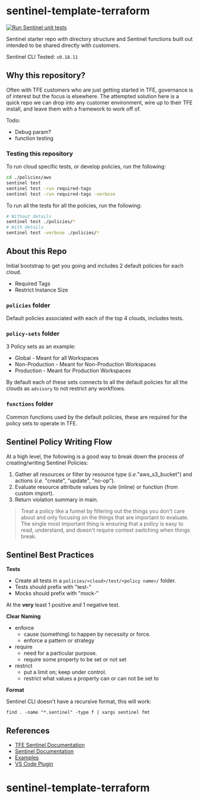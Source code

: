 # sentinel-template-terraform

[![Run Sentinel unit tests](https://github.com/hashicorp-services/sentinel-bootstrap-tfe/actions/workflows/sentinel-tests.yml/badge.svg)](https://github.com/hashicorp-services/sentinel-bootstrap-tfe/actions/workflows/sentinel-tests.yml)

Sentinel starter repo with directory structure and Sentinel functions built out intended to be shared directly with customers.

Sentinel CLI Tested: `v0.18.11`

## Why this repository?

Often with TFE customers who are just getting started in TFE, governance is of interest but the focus is elsewhere. The attempted solution here is a quick repo we can drop into any customer environment, wire up to their TFE install, and leave them with a framework to work off of.


Todo:

- Debug param?
- function testing

### Testing this repository

To run cloud specific tests, or develop policies, run the following:

```sh
cd ./policies/aws
sentinel test
sentinel test -run required-tags 
sentinel test -run required-tags -verbose
```

To run all the tests for all the policies, run the following:

```sh
# Without details
sentinel test ./policies/*        
# With details
sentinel test -verbose ./policies/*        
```

## About this Repo

Initial bootstrap to get you going and includes 2 default policies for each cloud.

- Required Tags
- Restrict Instance Size

### `policies` folder

Default policies associated with each of the top 4 clouds, includes tests.

### `policy-sets` folder

3 Policy sets as an example:

- Global - Meant for all Workspaces
- Non-Production - Meant for Non-Production Workspaces
- Production - Meant for Production Workspaces

By default each of these sets connects to all the default policies for all the clouds as `advisory` to not restrict any workflows.

### `functions` folder

Common functions used by the default policies, these are required for the policy sets to operate in TFE.

## Sentinel Policy Writing Flow

At a high level, the following is a good way to break down the process of creating/writing Sentinel Policies:

1. Gather all resources or filter by resource type (_i.e._"aws_s3_bucket") and actions (_i.e._ "create", "update", "no-op").
2. Evaluate resource attribute values by rule (inline) or function (from custom import).
3. Return violation summary in main.

>Treat a policy like a funnel by filtering out the things you don't care about and only focusing on the things that are important to evaluate. The single most important thing is ensuring that a policy is easy to read, understand, and doesn't require context switching when things break.

## Sentinel Best Practices

**Tests**

- Create all tests in a `policies/<cloud>/test/<policy name>/` folder.
- Tests should prefix with "test-"
- Mocks should prefix with "mock-"

At the **very** least 1 positive and 1 negative test.

**Clear Naming**

- enforce
  - cause (something) to happen by necessity or force.
  - enforce a pattern or strategy
- require
  - need for a particular purpose.
  - require some property to be set or not set
- restrict
  - put a limit on; keep under control.
  - restrict what values a property can or can not be set to

**Format**

Sentinel CLI doesn't have a recursive format, this will work:

```
find . -name "*.sentinel" -type f | xargs sentinel fmt
```

## References

- [TFE Sentinel Documentation](https://www.terraform.io/docs/cloud/sentinel/index.html)
- [Sentinel Documentation](https://docs.hashicorp.com/sentinel)
- [Examples](https://github.com/hashicorp/terraform-sentinel-policies)
- [VS Code Plugin](https://marketplace.visualstudio.com/items?itemName=HashiCorp.sentinel)
# sentinel-template-terraform
